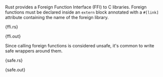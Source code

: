 Rust provides a Foreign Function Interface (FFI) to C libraries. Foreign
functions must be declared inside an `extern` block annotated with a `#[link]`
attribute containing the name of the foreign library.

{ffi.rs}

{ffi.out}

Since calling foreign functions is considered unsafe, it's common to write safe
wrappers around them.

{safe.rs}

{safe.out}
